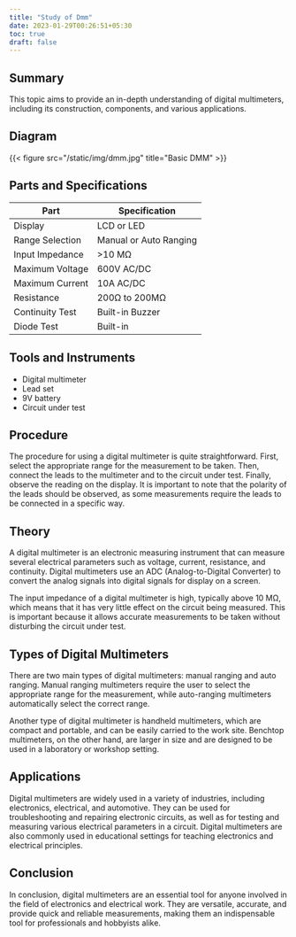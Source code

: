 ```yaml
---
title: "Study of Dmm"
date: 2023-01-29T00:26:51+05:30
toc: true
draft: false
---
```


## Summary 

This topic aims to provide an in-depth understanding of digital multimeters, including its construction, components, and various applications.

## Diagram

{{< figure src="/static/img/dmm.jpg" title="Basic DMM" >}}

## Parts and Specifications 

| Part | Specification |
|------|---------------|
| Display | LCD or LED |
| Range Selection | Manual or Auto Ranging |
| Input Impedance | >10 MΩ |
| Maximum Voltage | 600V AC/DC |
| Maximum Current | 10A AC/DC |
| Resistance | 200Ω to 200MΩ |
| Continuity Test | Built-in Buzzer |
| Diode Test | Built-in |

## Tools and Instruments

- Digital multimeter
- Lead set
- 9V battery
- Circuit under test

## Procedure

The procedure for using a digital multimeter is quite straightforward. First, select the appropriate range for the measurement to be taken. Then, connect the leads to the multimeter and to the circuit under test. Finally, observe the reading on the display. It is important to note that the polarity of the leads should be observed, as some measurements require the leads to be connected in a specific way.

## Theory

A digital multimeter is an electronic measuring instrument that can measure several electrical parameters such as voltage, current, resistance, and continuity. Digital multimeters use an ADC (Analog-to-Digital Converter) to convert the analog signals into digital signals for display on a screen. 

The input impedance of a digital multimeter is high, typically above 10 MΩ, which means that it has very little effect on the circuit being measured. This is important because it allows accurate measurements to be taken without disturbing the circuit under test.

## Types of Digital Multimeters

There are two main types of digital multimeters: manual ranging and auto ranging. Manual ranging multimeters require the user to select the appropriate range for the measurement, while auto-ranging multimeters automatically select the correct range. 

Another type of digital multimeter is handheld multimeters, which are compact and portable, and can be easily carried to the work site. Benchtop multimeters, on the other hand, are larger in size and are designed to be used in a laboratory or workshop setting.

## Applications

Digital multimeters are widely used in a variety of industries, including electronics, electrical, and automotive. They can be used for troubleshooting and repairing electronic circuits, as well as for testing and measuring various electrical parameters in a circuit. Digital multimeters are also commonly used in educational settings for teaching electronics and electrical principles.

## Conclusion

In conclusion, digital multimeters are an essential tool for anyone involved in the field of electronics and electrical work. They are versatile, accurate, and provide quick and reliable measurements, making them an indispensable tool for professionals and hobbyists alike.
